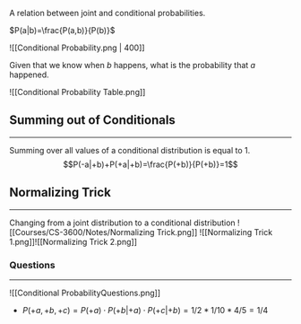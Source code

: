 A relation between joint and conditional probabilities. 

$P(a|b)=\frac{P(a,b)}{P(b)}$

![[Conditional Probability.png | 400]]

Given that we know when $b$ happens, what is the probability that $a$ happened. 


![[Conditional Probability Table.png]]

## Summing out of Conditionals
____
Summing over all values of a conditional distribution is equal to 1. 
$$P(-a|+b)+P(+a|+b)=\frac{P(+b)}{P(+b)}=1$$

## Normalizing Trick
____
Changing from a joint distribution to a conditional distribution
![[Courses/CS-3600/Notes/Normalizing Trick.png]]
![[Normalizing Trick 1.png]]![[Normalizing Trick 2.png]]



### Questions
_____
![[Conditional ProbabilityQuestions.png]]
- $P(+a,+b,+c)=P(+a)\cdot P(+b|+a) \cdot P(+c|+b)= 1/2 * 1/10 * 4/5=1/4$ 